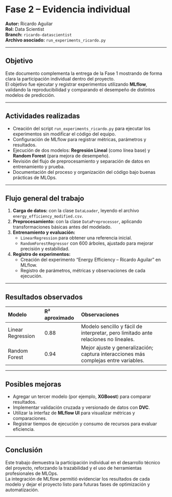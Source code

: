 # Fase 2 – Evidencia individual  
**Autor:** Ricardo Aguilar  
**Rol:** Data Scientist  
**Branch:** `ricardo-datascientist`  
**Archivo asociado:** `run_experiments_ricardo.py`

---

## Objetivo
Este documento complementa la entrega de la Fase 1 mostrando de forma clara la participación individual dentro del proyecto.  
El objetivo fue ejecutar y registrar experimentos utilizando **MLflow**, validando la reproducibilidad y comparando el desempeño de distintos modelos de predicción.

---

## Actividades realizadas
- Creación del script `run_experiments_ricardo.py` para ejecutar los experimentos sin modificar el código del equipo.  
- Configuración de MLflow para registrar métricas, parámetros y resultados.  
- Ejecución de dos modelos: **Regresión Lineal** (como línea base) y **Random Forest** (para mejora de desempeño).  
- Revisión del flujo de preprocesamiento y separación de datos en entrenamiento y prueba.  
- Documentación del proceso y organización del código bajo buenas prácticas de MLOps.

---

## Flujo general del trabajo
1. **Carga de datos:** con la clase `DataLoader`, leyendo el archivo `energy_efficiency_modified.csv`.  
2. **Preprocesamiento:** con la clase `DataPreprocessor`, aplicando transformaciones básicas antes del modelado.  
3. **Entrenamiento y evaluación:**  
   - `LinearRegression` para obtener una referencia inicial.  
   - `RandomForestRegressor` con 600 árboles, ajustado para mejorar precisión y estabilidad.  
4. **Registro de experimentos:**  
   - Creación del experimento “Energy Efficiency – Ricardo Aguilar” en MLflow.  
   - Registro de parámetros, métricas y observaciones de cada ejecución.  

---

## Resultados observados
| Modelo | R² aproximado | Observaciones |
|:-------|:--------------|:--------------|
| Linear Regression | 0.88 | Modelo sencillo y fácil de interpretar, pero limitado ante relaciones no lineales. |
| Random Forest | 0.94 | Mejor ajuste y generalización; captura interacciones más complejas entre variables. |

---

## Posibles mejoras
- Agregar un tercer modelo (por ejemplo, **XGBoost**) para comparar resultados.  
- Implementar validación cruzada y versionado de datos con **DVC**.  
- Utilizar la interfaz de **MLflow UI** para visualizar métricas y comparaciones.  
- Registrar tiempos de ejecución y consumo de recursos para evaluar eficiencia.

---

## Conclusión
Este trabajo demuestra la participación individual en el desarrollo técnico del proyecto, reforzando la trazabilidad y el uso de herramientas profesionales de MLOps.  
La integración de MLflow permitió evidenciar los resultados de cada modelo y dejar el proyecto listo para futuras fases de optimización y automatización.
